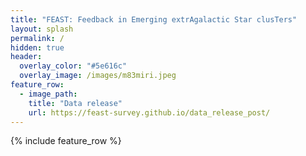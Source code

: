 ```yaml
---
title: "FEAST: Feedback in Emerging extrAgalactic Star clusTers"
layout: splash
permalink: /
hidden: true
header:
  overlay_color: "#5e616c"
  overlay_image: /images/m83miri.jpeg
feature_row:
  - image_path: 
    title: "Data release"
    url: https://feast-survey.github.io/data_release_post/
---
```

{% include feature_row %}
